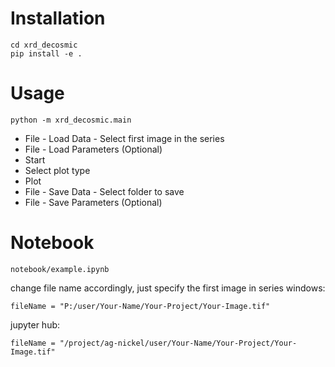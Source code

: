 # Installation
```
cd xrd_decosmic
pip install -e .
```
# Usage
```
python -m xrd_decosmic.main
```
- File - Load Data - 
Select first image in the series
- File - Load Parameters (Optional)
- Start
- Select plot type
- Plot
- File - Save Data - 
Select folder to save
- File - Save Parameters (Optional)
# Notebook
```
notebook/example.ipynb
```
change file name accordingly, just specify the first image in series
windows:
```
fileName = "P:/user/Your-Name/Your-Project/Your-Image.tif"
```

jupyter hub:
```
fileName = "/project/ag-nickel/user/Your-Name/Your-Project/Your-Image.tif"
```